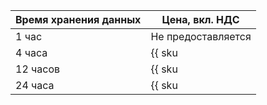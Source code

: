 | Время хранения данных | Цена, вкл. НДС |
| --- | --- |
| 1 час | Не предоставляется |
| 4 часа | {{ sku|KZT|yds.reserved_resources.512k.4h|string }} |
| 12 часов | {{ sku|KZT|yds.reserved_resources.512k.12h|string }} |
| 24 часа | {{ sku|KZT|yds.reserved_resources.512k.24h|string }} |
